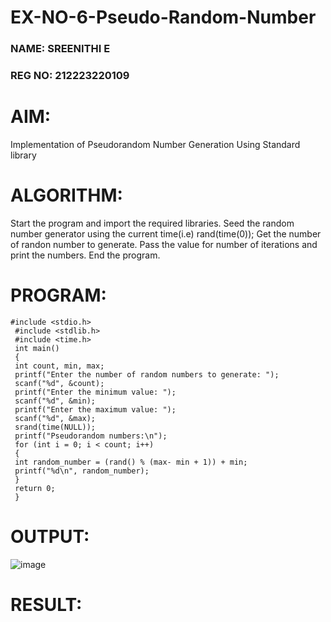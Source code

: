 # EX-NO-6-Pseudo-Random-Number

### NAME: SREENITHI E
### REG NO: 212223220109

# AIM: 
Implementation of Pseudorandom Number Generation Using Standard library

# ALGORITHM:
Start the program and import the required libraries.
Seed the random number generator using the current time(i.e) rand(time(0));
Get the number of randon number to generate.
Pass the value for number of iterations and print the numbers.
End the program.

# PROGRAM:
```
#include <stdio.h>
 #include <stdlib.h>
 #include <time.h>
 int main()
 {
 int count, min, max;
 printf("Enter the number of random numbers to generate: ");
 scanf("%d", &count);
 printf("Enter the minimum value: ");
 scanf("%d", &min);
 printf("Enter the maximum value: ");
 scanf("%d", &max);
 srand(time(NULL));
 printf("Pseudorandom numbers:\n");
 for (int i = 0; i < count; i++)
 {
 int random_number = (rand() % (max- min + 1)) + min;
 printf("%d\n", random_number);
 }
 return 0;
 }
```

# OUTPUT:
![image](https://github.com/user-attachments/assets/0df946c8-e5c9-4922-85d7-ddd4b8bdff63)


# RESULT:

